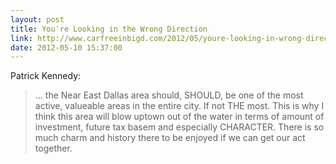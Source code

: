 ```yaml
---
layout: post
title: You're Looking in the Wrong Direction
link: http://www.carfreeinbigd.com/2012/05/youre-looking-in-wrong-direction.html
date: 2012-05-10 15:37:00
---
```


Patrick Kennedy:
> ... the Near East Dallas area should, SHOULD, be one of the most
> active, valueable areas in the entire city. If not THE most. This is
> why I think this area will blow uptown out of the water in terms of
> amount of investment, future tax basem and especially CHARACTER. There
> is so much charm and history there to be enjoyed if we can get our act
> together.


